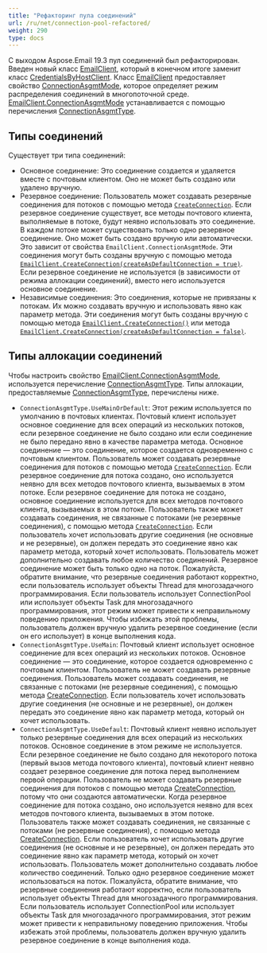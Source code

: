 ```yaml
---
title: "Рефакторинг пула соединений"
url: /ru/net/connection-pool-refactored/
weight: 290
type: docs
---
```



С выходом Aspose.Email 19.3 пул соединений был рефакторирован. Введен новый класс [EmailClient](https://apireference.aspose.com/net/email/aspose.email.clients/emailclient), который в конечном итоге заменит класс [CredentialsByHostClient](https://apireference.aspose.com/net/email/aspose.email.clients/credentialsbyhostclient). Класс [EmailClient](https://apireference.aspose.com/net/email/aspose.email.clients/emailclient) предоставляет свойство [ConnectionAsgmtMode](https://apireference.aspose.com/net/email/aspose.email.clients/emailclient/properties/connectionasgmtmode), которое определяет режим распределения соединений в многопоточной среде. [EmailClient.ConnectionAsgmtMode](https://apireference.aspose.com/net/email/aspose.email.clients/emailclient/properties/connectionasgmtmode) устанавливается с помощью перечисления [ConnectionAsgmtType](https://apireference.aspose.com/net/email/aspose.email.clients/connectionasgmttype).
## **Типы соединений**
Существует три типа соединений:

- Основное соединение: Это соединение создается и удаляется вместе с почтовым клиентом. Оно не может быть создано или удалено вручную.
- Резервное соединение: Пользователь может создавать резервные соединения для потоков с помощью метода [`CreateConnection`](https://apireference.aspose.com/net/email/aspose.email.clients/emailclient/methods/createconnection/index). Если резервное соединение существует, все методы почтового клиента, выполняемые в потоке, будут неявно использовать это соединение. В каждом потоке может существовать только одно резервное соединение. Оно может быть создано вручную или автоматически. Это зависит от свойства `EmailClient.ConnectionAsgmtMode`. Эти соединения могут быть созданы вручную с помощью метода [`EmailClient.CreateConnection(createAsDefaultConnection = true)`](https://apireference.aspose.com/net/email/aspose.email.clients.emailclient/createconnection/methods/1). Если резервное соединение не используется (в зависимости от режима аллокации соединений), вместо него используется основное соединение.
- Независимые соединения: Это соединения, которые не привязаны к потокам. Их можно создавать вручную и использовать явно как параметр метода. Эти соединения могут быть созданы вручную с помощью метода [`EmailClient.CreateConnection()`](https://apireference.aspose.com/net/email/aspose.email.clients/emailclient/methods/createconnection) или метода [`EmailClient.CreateConnection(createAsDefaultConnection = false)`](https://apireference.aspose.com/net/email/aspose.email.clients.emailclient/createconnection/methods/1).
## **Типы аллокации соединений**
Чтобы настроить свойство [EmailClient.ConnectionAsgmtMode](https://apireference.aspose.com/net/email/aspose.email.clients/emailclient/properties/connectionasgmtmode), используется перечисление [ConnectionAsgmtType](https://apireference.aspose.com/net/email/aspose.email.clients/connectionasgmttype). Типы аллокации, предоставляемые [ConnectionAsgmtType](https://apireference.aspose.com/net/email/aspose.email.clients/connectionasgmttype), перечислены ниже.

- `ConnectionAsgmtType.UseMainOrDefault`: Этот режим используется по умолчанию в почтовых клиентах. Почтовый клиент использует основное соединение для всех операций из нескольких потоков, если резервное соединение не было создано или если соединение не было передано явно в качестве параметра метода. Основное соединение — это соединение, которое создается одновременно с почтовым клиентом. Пользователь может создавать резервные соединения для потоков с помощью метода [`CreateConnection`](https://apireference.aspose.com/net/email/aspose.email.clients/emailclient/methods/createconnection/index). Если резервное соединение для потока создано, оно используется неявно для всех методов почтового клиента, вызываемых в этом потоке. Если резервное соединение для потока не создано, основное соединение используется для всех методов почтового клиента, вызываемых в этом потоке. Пользователь также может создавать соединения, не связанные с потоками (не резервные соединения), с помощью метода [`CreateConnection`](https://apireference.aspose.com/net/email/aspose.email.clients/emailclient/methods/createconnection/index). Если пользователь хочет использовать другие соединения (не основные и не резервные), он должен передать это соединение явно как параметр метода, который хочет использовать. Пользователь может дополнительно создавать любое количество соединений. Резервное соединение может быть только одно на поток. Пожалуйста, обратите внимание, что резервные соединения работают корректно, если пользователь использует объекты Thread для многозадачного программирования. Если пользователь использует ConnectionPool или использует объекты Task для многозадачного программирования, этот режим может привести к неправильному поведению приложения. Чтобы избежать этой проблемы, пользователь должен вручную удалить резервное соединение (если он его использует) в конце выполнения кода.
- `ConnectionAsgmtType.UseMain`: Почтовый клиент использует основное соединение для всех операций из нескольких потоков. Основное соединение — это соединение, которое создается одновременно с почтовым клиентом. Пользователь не может создавать резервные соединения. Пользователь может создавать соединения, не связанные с потоками (не резервные соединения), с помощью метода [CreateConnection](https://apireference.aspose.com/net/email/aspose.email.clients/emailclient/methods/createconnection/index). Если пользователь хочет использовать другие соединения (не основные и не резервные), он должен передать это соединение явно как параметр метода, который он хочет использовать.
- `ConnectionAsgmtType.UseDefault`: Почтовый клиент неявно использует только резервные соединения для всех операций из нескольких потоков. Основное соединение в этом режиме не используется. Если резервное соединение не было создано для некоторого потока (первый вызов метода почтового клиента), почтовый клиент неявно создает резервное соединение для потока перед выполнением первой операции. Пользователь не может создавать резервные соединения для потоков с помощью метода [CreateConnection](https://apireference.aspose.com/net/email/aspose.email.clients/emailclient/methods/createconnection/index), потому что они создаются автоматически. Когда резервное соединение для потока создано, оно используется неявно для всех методов почтового клиента, вызываемых в этом потоке. Пользователь также может создавать соединения, не связанные с потоками (не резервные соединения), с помощью метода [CreateConnection](https://apireference.aspose.com/net/email/aspose.email.clients/emailclient/methods/createconnection/index). Если пользователь хочет использовать другие соединения (не основные и не резервные), он должен передать это соединение явно как параметр метода, который он хочет использовать. Пользователь может дополнительно создавать любое количество соединений. Только одно резервное соединение может использоваться на поток. Пожалуйста, обратите внимание, что резервные соединения работают корректно, если пользователь использует объекты Thread для многозадачного программирования. Если пользователь использует ConnectionPool или использует объекты Task для многозадачного программирования, этот режим может привести к неправильному поведению приложения. Чтобы избежать этой проблемы, пользователь должен вручную удалить резервное соединение в конце выполнения кода.